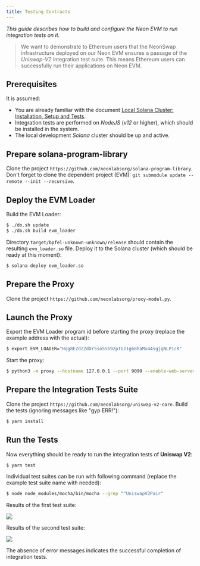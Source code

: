 ```yaml
---
title: Testing Contracts
---
```


*This guide describes how to build and configure the Neon EVM to run integration tests on it.*  

> We want to demonstrate to Ethereum users that the NeonSwap infrastructure deployed on our Neon EVM ensures a passage of the *Uniswap-V2* integration test suite. This means Ethereum users can successfully run their applications on Neon EVM.

## Prerequisites

It is assumed:

* You are already familiar with the document [Local Solana Cluster: Installation, Setup and Tests](clusters/solana_cluster.md).
* Integration tests are performed on *NodeJS* (*v12* or higher), which should be installed in the system.
* The local development *Solana* cluster should be up and active.

## Prepare solana-program-library

Clone the project `https://github.com/neonlabsorg/solana-program-library`. Don't forget to clone the dependent project (EVM): `git submodule update --remote --init --recursive`.

## Deploy the EVM Loader

Build the EVM Loader:
```sh
$ ./do.sh update
$ ./do.sh build evm_loader
```
Directory `target/bpfel-unknown-unknown/release` should contain the resulting `evm_loader.so` file. Deploy it to the Solana cluster (which should be ready at this moment):
```sh
$ solana deploy evm_loader.so
```

## Prepare the Proxy

Clone the project `https://github.com/neonlabsorg/proxy-model.py`.

## Launch the Proxy

Export the EVM Loader program id before starting the proxy (replace the example address with the actual):
```sh
$ export EVM_LOADER="Hqg8EZdZZdXr5so55b9zpTUz1g68haMx44sgjqNLP1cK"
```
Start the proxy:
```sh
$ python3 -m proxy --hostname 127.0.0.1 --port 9090 --enable-web-server --plugins proxy.plugin.SolanaProxyPlugin --num-workers=1
```

## Prepare the Integration Tests Suite

Clone the project `https://github.com/neonlabsorg/uniswap-v2-core`. Build the tests (ignoring messages like "gyp ERR!"):
```sh
$ yarn install
```

## Run the Tests

Now everything should be ready to run the integration tests of **Uniswap V2**:
```sh
$ yarn test
```
Individual test suites can be run with following command (replace the example test suite name with needed):
```sh
$ node node_modules/mocha/bin/mocha --grep "^UniswapV2Pair"
```

Results of the first test suite:  
<p align="center">  

![](img/neonswap-tests-1.png)</p>

Results of the second test suite:  
<p align="center">  

![](img/neonswap-tests-2.png)</p>

The absence of error messages indicates the successful completion of integration tests.
